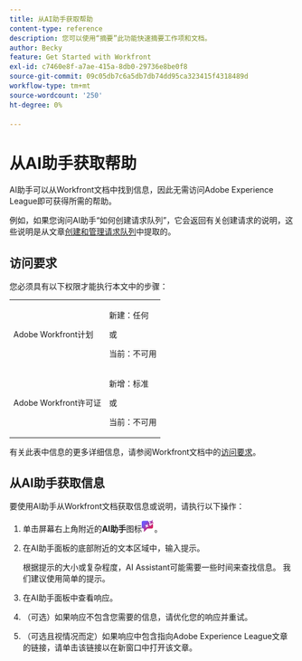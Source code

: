 ```yaml
---
title: 从AI助手获取帮助
content-type: reference
description: 您可以使用“摘要”此功能快速摘要工作项和文档。
author: Becky
feature: Get Started with Workfront
exl-id: c7460e8f-a7ae-415a-8db0-29736e8be0f8
source-git-commit: 09c05db7c6a5db7db74dd95ca323415f4318489d
workflow-type: tm+mt
source-wordcount: '250'
ht-degree: 0%

---
```


# 从AI助手获取帮助

AI助手可以从Workfront文档中找到信息，因此无需访问Adobe Experience League即可获得所需的帮助。

例如，如果您询问AI助手“如何创建请求队列”，它会返回有关创建请求的说明，这些说明是从文章[创建和管理请求队列](/help/quicksilver/manage-work/requests/create-and-manage-request-queues/create-request-queue.md)中提取的。

## 访问要求

您必须具有以下权限才能执行本文中的步骤：

<table style="table-layout:auto"> 
 <col> 
 <col> 
 <tbody> 
  <tr> 
   <td role="rowheader">Adobe Workfront计划</td> 
   <td><p>新建：任何</p>
       <p>或</p>
       <p>当前：不可用</p></td>
  </tr> 
  <tr> 
   <td role="rowheader">Adobe Workfront许可证</td> 
   <td><p>新增：标准</p>
       <p>或</p>
       <p>当前：不可用</p></td>
  </tr> 
 </tbody> 
</table>

有关此表中信息的更多详细信息，请参阅Workfront文档中的[访问要求](/help/quicksilver/administration-and-setup/add-users/access-levels-and-object-permissions/access-level-requirements-in-documentation.md)。

## 从AI助手获取信息

要使用AI助手从Workfront文档获取信息或说明，请执行以下操作：

1. 单击屏幕右上角附近的&#x200B;**AI助手**&#x200B;图标![AI助手图标](assets/ai-assistant-icon.png)。
1. 在AI助手面板的底部附近的文本区域中，输入提示。

   根据提示的大小或复杂程度，AI Assistant可能需要一些时间来查找信息。 我们建议使用简单的提示。

1. 在AI助手面板中查看响应。
1. （可选）如果响应不包含您需要的信息，请优化您的响应并重试。
1. （可选且视情况而定）如果响应中包含指向Adobe Experience League文章的链接，请单击该链接以在新窗口中打开该文章。

